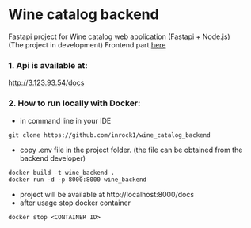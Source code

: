 # Wine catalog backend
Fastapi project for Wine catalog web application (Fastapi + Node.js)  
(The project in development)
Frontend part [here](https://github.com/Catalog-of-wines) 
### 1. Api is available at: 
http://3.123.93.54/docs
### 2. How to run locally with Docker:
- in command line in your IDE
```
git clone https://github.com/inrock1/wine_catalog_backend
```
- copy .env file in the project folder. (the file can be obtained from the backend developer)
```
docker build -t wine_backend .
docker run -d -p 8000:8000 wine_backend
```
- project will be available at http://localhost:8000/docs
- after usage stop docker container
```
docker stop <CONTAINER ID>
```
